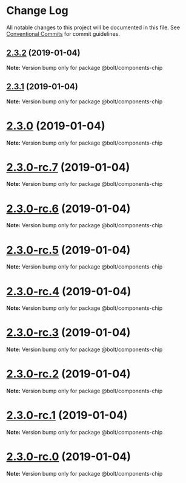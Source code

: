 # Change Log

All notable changes to this project will be documented in this file.
See [Conventional Commits](https://conventionalcommits.org) for commit guidelines.

## [2.3.2](https://github.com/bolt-design-system/bolt/tree/master/packages/components/bolt-chip/compare/v2.3.1...v2.3.2) (2019-01-04)

**Note:** Version bump only for package @bolt/components-chip





## [2.3.1](https://github.com/bolt-design-system/bolt/tree/master/packages/components/bolt-chip/compare/v2.3.0...v2.3.1) (2019-01-04)

**Note:** Version bump only for package @bolt/components-chip





# [2.3.0](https://github.com/bolt-design-system/bolt/tree/master/packages/components/bolt-chip/compare/v2.3.0-rc.7...v2.3.0) (2019-01-04)

**Note:** Version bump only for package @bolt/components-chip





# [2.3.0-rc.7](https://github.com/bolt-design-system/bolt/tree/master/packages/components/bolt-chip/compare/v2.3.0-rc.6...v2.3.0-rc.7) (2019-01-04)

**Note:** Version bump only for package @bolt/components-chip





# [2.3.0-rc.6](https://github.com/bolt-design-system/bolt/tree/master/packages/components/bolt-chip/compare/v2.3.0-rc.5...v2.3.0-rc.6) (2019-01-04)

**Note:** Version bump only for package @bolt/components-chip





# [2.3.0-rc.5](https://github.com/bolt-design-system/bolt/tree/master/packages/components/bolt-chip/compare/v2.3.0-rc.4...v2.3.0-rc.5) (2019-01-04)

**Note:** Version bump only for package @bolt/components-chip





# [2.3.0-rc.4](https://github.com/bolt-design-system/bolt/tree/master/packages/components/bolt-chip/compare/v2.3.0-rc.3...v2.3.0-rc.4) (2019-01-04)

**Note:** Version bump only for package @bolt/components-chip





# [2.3.0-rc.3](https://github.com/bolt-design-system/bolt/tree/master/packages/components/bolt-chip/compare/v2.3.0-rc.2...v2.3.0-rc.3) (2019-01-04)

**Note:** Version bump only for package @bolt/components-chip





# [2.3.0-rc.2](https://github.com/bolt-design-system/bolt/tree/master/packages/components/bolt-chip/compare/v2.3.0-rc.1...v2.3.0-rc.2) (2019-01-04)

**Note:** Version bump only for package @bolt/components-chip





# [2.3.0-rc.1](https://github.com/bolt-design-system/bolt/tree/master/packages/components/bolt-chip/compare/vv2.3.0-rc.0...v2.3.0-rc.1) (2019-01-04)

**Note:** Version bump only for package @bolt/components-chip





# [2.3.0-rc.0](https://github.com/bolt-design-system/bolt/tree/master/packages/components/bolt-chip/compare/v2.2.1...v2.3.0-rc.0) (2019-01-04)

**Note:** Version bump only for package @bolt/components-chip
